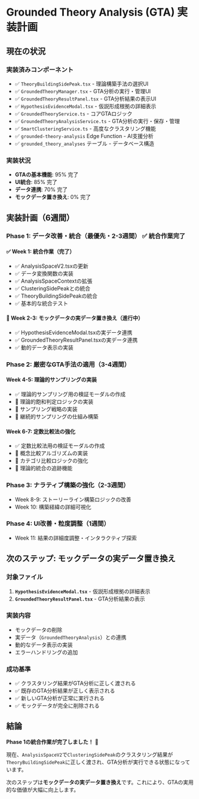 # Grounded Theory Analysis (GTA) 実装計画

## 現在の状況

### 実装済みコンポーネント
- ✅ `TheoryBuildingSidePeak.tsx` - 理論構築手法の選択UI
- ✅ `GroundedTheoryManager.tsx` - GTA分析の実行・管理UI
- ✅ `GroundedTheoryResultPanel.tsx` - GTA分析結果の表示UI
- ✅ `HypothesisEvidenceModal.tsx` - 仮説形成根拠の詳細表示
- ✅ `GroundedTheoryService.ts` - コアGTAロジック
- ✅ `GroundedTheoryAnalysisService.ts` - GTA分析の実行・保存・管理
- ✅ `SmartClusteringService.ts` - 高度なクラスタリング機能
- ✅ `grounded-theory-analysis` Edge Function - AI支援分析
- ✅ `grounded_theory_analyses` テーブル - データベース構造

### 実装状況
- **GTAの基本機能**: 95% 完了
- **UI統合**: 85% 完了
- **データ連携**: 70% 完了
- **モックデータ置き換え**: 0% 完了

## 実装計画（6週間）

### **Phase 1: データ改善・統合（最優先・2-3週間）** ✅ **統合作業完了**

#### ✅ Week 1: 統合作業（完了）
- ✅ AnalysisSpaceV2.tsxの更新
- ✅ データ変換関数の実装
- ✅ AnalysisSpaceContextの拡張
- ✅ ClusteringSidePeakとの統合
- ✅ TheoryBuildingSidePeakの統合
- ✅ 基本的な統合テスト

#### 🔄 Week 2-3: モックデータの実データ置き換え（進行中）
- ✅ HypothesisEvidenceModal.tsxの実データ連携
- ✅ GroundedTheoryResultPanel.tsxの実データ連携
- ✅ 動的データ表示の実装

### **Phase 2: 厳密なGTA手法の適用（3-4週間）**

#### **Week 4-5: 理論的サンプリングの実装**
- ✅ 理論的サンプリング用の検証モーダルの作成
- 🔄 理論的飽和判定ロジックの実装
- 🔄 サンプリング戦略の実装
- 🔄 継続的サンプリングの仕組み構築

#### **Week 6-7: 定数比較法の強化**
- ✅ 定数比較法用の検証モーダルの作成
- 🔄 概念比較アルゴリズムの実装
- 🔄 カテゴリ比較ロジックの強化
- 🔄 理論的統合の追跡機能

### **Phase 3: ナラティブ構築の強化（2-3週間）**
- Week 8-9: ストーリーライン構築ロジックの改善
- Week 10: 構築経緯の詳細可視化

### **Phase 4: UI改善・粒度調整（1週間）**
- Week 11: 結果の詳細度調整・インタラクティブ探索

## 次のステップ: モックデータの実データ置き換え

### **対象ファイル**
1. **`HypothesisEvidenceModal.tsx`** - 仮説形成根拠の詳細表示
2. **`GroundedTheoryResultPanel.tsx`** - GTA分析結果の表示

### **実装内容**
- モックデータの削除
- 実データ（`GroundedTheoryAnalysis`）との連携
- 動的なデータ表示の実装
- エラーハンドリングの追加

### **成功基準**
- ✅ クラスタリング結果がGTA分析に正しく渡される
- ✅ 既存のGTA分析結果が正しく表示される
- ✅ 新しいGTA分析が正常に実行される
- ✅ モックデータが完全に削除される

## 結論

**Phase 1の統合作業が完了しました！** 🎉

現在、`AnalysisSpaceV2`で`ClusteringSidePeak`のクラスタリング結果が`TheoryBuildingSidePeak`に正しく渡され、GTA分析が実行できる状態になっています。

次のステップは**モックデータの実データ置き換え**です。これにより、GTAの実用的な価値が大幅に向上します。
